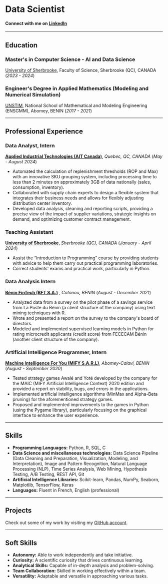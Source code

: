 # Data Scientist 
#### Connect with me on [LinkedIn](https://www.linkedin.com/in/m-j-friedman-couthon/)
---
## Education

### Master's in Computer Science - AI and Data Science 
[University of Sherbrooke](https://www.usherbrooke.ca/), Faculty of Science, Sherbrooke (QC), CANADA 
(*2023 - 2024*)

### Engineer's Degree in Applied Mathematics (Modeling and Numerical Simulation)
[UNSTIM](https://sigunstim.org/), National School of Mathematical and Modeling Engineering (ENSGMM), Abomey, BENIN
(*2017 - 2021*)

---
## Professional Experience

### Data Analyst, Intern 

**[Applied Industrial Technologies (AIT Canada)](https://appliedcanada.com/)**, *Quebec, QC, CANADA*
(*May - August 2024*) 
  - Automated the calculation of replenishment thresholds (ROP and Max) with an innovative SKU grouping system, including processing time to less than 2 minutes on approximately 3GB of data nationally (sales, consumption, inventory).
  - Collaborated with supply chain experts to design a flexible system that integrates their business needs and allows for flexibly adjusting distribution center inventory.
  - Developed data analysis, cleaning and reporting scripts, providing a precise view of the impact of supplier variations, strategic insights on demand, and optimizing customer contract management.

### Teaching Assistant

**[University of Sherbrooke](https://www.usherbrooke.ca/)**, *Sherbrooke (QC), CANADA*
(*January - April 2024*)
  - Assist the “Introduction to Programming” course by providing students with advice to help them carry out practical programming laboratories.
  - Correct students' exams and practical work, particularly in Python.

### Data Analysis Intern

**[Bénin FinTech (BFT S.A.)](https://bftgroup.co/)** , *Cotonou, BENIN*
(*August - December 2021*)
  - Analyzed data from a survey on the pilot phase of a savings service from La Poste du Bénin (a client structure of the company) using text mining techniques with R.
  - Wrote and presented a report on the survey to the company's board of directors.
  - Modeled and implemented supervised learning models in Python for rating microcredit applicants (credit score) from FECECAM Bénin (another client structure of the company).

### Artificial Intelligence Programmer, Intern

**[Machine Intelligence For You (MIFY S.A.R.L)](https://www.linkedin.com/company/mify/)**, *Abomey-Calavi, BENIN*
(*August - September 2020*)
  - Tested strategy games Awalé and Yoté developed by the company for the MAIC (MIFY Artificial Intelligence Context) 2020 edition and provided a report on stability, bugs, and errors in the applications.
  - Implemented artificial intelligence algorithms (MinMax and Alpha-Beta pruning) for the aforementioned strategy games.
  - Proposed and implemented improvements to the games in Python (using the Pygame library), particularly focusing on the graphical interface to enhance the user experience.

---
## Skills

- **Programming Languages:** Python, R, SQL, C
- **Data Science and miscellaneous technologies:**
  Data Science Pipeline (Data Cleaning and Preparation, Visualization, Modeling, and Interpretation), Image and Pattern Recognition, Natural Language Processing (NLP), Time Series Analysis, Web Mining, Hypothesis Testing, A/B Testing, REST API, Git
- **Artificial Intelligence Libraries:**
  Scikit-learn, Pandas, NumPy, Seaborn, Matplotlib, TensorFlow, Keras
- **Languages:** Fluent in French, English (professional)
  
---
## Projects
Check out some of my work by visiting my [GitHub account](https://github.com/mjfriedman).

---
## Soft Skills

- **Autonomy:** Able to work independently and take initiative.
- **Curiosity:** A scientific curiosity that drives continuous learning.
- **Analytical Skills:** Capable of in-depth analysis and problem-solving.
- **Team Collaboration:** Skilled in working effectively within a team.
- **Versatility:** Adaptable and versatile in approaching various tasks.

